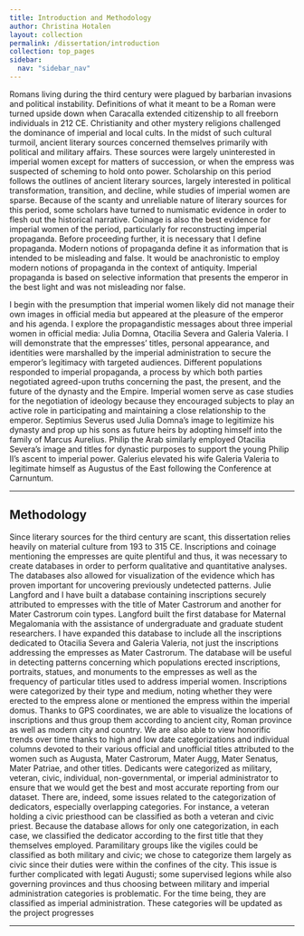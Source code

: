 ```yaml
---
title: Introduction and Methodology
author: Christina Hotalen
layout: collection
permalink: /dissertation/introduction
collection: top_pages
sidebar:
  nav: "sidebar_nav"
---
```


Romans living during the third century were plagued by barbarian invasions and political instability. Definitions of what it meant to be a Roman were turned upside down when Caracalla extended citizenship to all freeborn individuals in 212 CE. Christianity and other mystery religions challenged the dominance of imperial and local cults.  In the midst of such cultural turmoil, ancient literary sources concerned themselves primarily with political and military affairs. These sources were largely uninterested in imperial women except for matters of succession, or when the empress was suspected of scheming to hold onto power. Scholarship on this period follows the outlines of ancient literary sources, largely interested in political transformation, transition, and decline, while studies of imperial women are sparse.  Because of the scanty and unreliable nature of literary sources for this period, some scholars have turned to numismatic evidence in order to flesh out the historical narrative.  Coinage is also the best evidence for imperial women of the period, particularly for reconstructing imperial propaganda. Before proceeding further, it is necessary that I define propaganda. Modern notions of propaganda define it as information that is intended to be misleading and false. It would be anachronistic to employ modern notions of propaganda in the context of antiquity. Imperial propaganda is based on selective information that presents the emperor in the best light and was not misleading nor false.

I begin with the presumption that imperial women likely did not manage their own images in official media but appeared at the pleasure of the emperor and his agenda. I explore the propagandistic messages about three imperial women in official media: Julia Domna, Otacilia Severa and Galeria Valeria. I will demonstrate that the empresses’ titles, personal appearance, and identities were marshalled by the imperial administration to secure the emperor’s legitimacy with targeted audiences. Different populations responded to imperial propaganda, a process by which both parties negotiated agreed-upon truths concerning the past, the present, and the future of the dynasty and the Empire.  Imperial women serve as case studies for the negotiation of ideology because they encouraged subjects to play an active role in participating and maintaining a close relationship to the emperor. Septimius Severus used Julia Domna’s image to legitimize his dynasty and prop up his sons as future heirs by adopting himself into the family of Marcus Aurelius. Philip the Arab similarly employed Otacilia Severa’s image and titles for dynastic purposes to support the young Philip II’s ascent to imperial power. Galerius elevated his wife Galeria Valeria to legitimate himself as Augustus of the East following the Conference at Carnuntum.

---

## Methodology

Since literary sources for the third century are scant, this dissertation relies heavily on material culture from 193 to 315 CE. Inscriptions and coinage mentioning the empresses are quite plentiful and thus, it was necessary to create databases in order to perform qualitative and quantitative analyses. The databases also allowed for visualization of the evidence which has proven important for uncovering previously undetected patterns. Julie Langford and I have built a database containing inscriptions securely attributed to empresses with the title of Mater Castrorum and another for Mater Castrorum coin types. Langford built the first database for Maternal Megalomania with the assistance of undergraduate and graduate student researchers.  I have expanded this database to include all the inscriptions dedicated to Otacilia Severa and Galeria Valeria, not just the inscriptions addressing the empresses as Mater Castrorum. The database will be useful in detecting patterns concerning which populations erected inscriptions, portraits, statues, and monuments to the empresses as well as the frequency of particular titles used to address imperial women. Inscriptions were categorized by their type and medium, noting whether they were erected to the empress alone or mentioned the empress within the imperial domus. Thanks to GPS coordinates, we are able to visualize the locations of inscriptions and thus group them according to ancient city, Roman province as well as modern city and country. We are also able to view honorific trends over time thanks to high and low date categorizations and individual columns  devoted to their various official and unofficial titles attributed to the women such as Augusta, Mater Castrorum, Mater Augg, Mater Senatus, Mater Patriae, and other titles.  Dedicants were categorized as military, veteran, civic, individual, non-governmental, or imperial administrator to ensure that we would get the best and most accurate reporting from our dataset. There are, indeed, some issues related to the categorization of dedicators, especially overlapping categories. For instance, a veteran holding a civic priesthood can be classified as both a veteran and civic priest. Because the database allows for only one categorization, in each case, we classified the dedicator according to the first title that they themselves employed. Paramilitary groups like the vigiles could be classified as both military and civic; we chose to categorize them largely as civic since their duties were within the confines of the city. This issue is further complicated with legati Augusti; some supervised legions while also governing provinces and thus choosing between military and imperial administration categories is problematic. For the time being, they are classified as imperial administration. These categories will be updated as the project progresses

---
